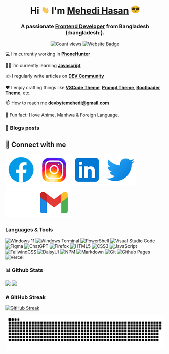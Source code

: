   <div align="center">

 <h1>Hi <img src="./assets/hello.png" width="25"> I'm <a href="https://github.com/devbytemehedi">Mehedi Hasan</a> <img src=" ./assets/smilefacesunglass.png" width="28"></h1> 
 <h3>A passionate <u>Frontend Developer</u> from Bangladesh (:bangladesh:).</h3>

![Count views](https://komarev.com/ghpvc/?username=devbytemehedi&color=1a71ff&style=for-the-badge&label=👀) [![Website Badge](https://img.shields.io/badge/website-1a71ff?style=for-the-badge&labelColor=gray&logo=firefox&logoColor=white)](https://dub.sh/mhdev)

  </div>

💻 I’m currently working in [**PhoneHunter**](https://github.com/devbytemehedi/phonehunter)

👨‍💻 I’m currently learning [**Javascript**](https://developer.mozilla.org/en-US/docs/Web/JavaScript)

✍️ I regularly write articles on [**DEV Community**](https://dev.to/devbytemehedi)

❤️ I enjoy crafting things like **[VSCode Theme](https://dub.sh/clearview)**, **[Prompt Theme](https://dub.sh/dualsimplicity)**, **[Bootloader Theme](https://github.com/devbytemehedi?tab=repositories&q=refind)**, etc.

📫 How to reach me **devbytemehedi@gmail.com**

🎉 Fun fact: I love Anime, Manhwa & Foreign Language.

<div>

### 📝 Blogs posts

<!-- BLOG-POST-LIST:START -->
<!-- BLOG-POST-LIST:END -->

## 🤝 Connect with me

[![Facebook](./assets/icons8-facebook-50.svg)](https://facebook.com/iamrealmehedi) [![Instagram](./assets/icons8-instagram-50.svg)](http://instagram.com/iamrealmehedi) [![LinkedIn](./assets/icons8-linkedin-50.svg)](https://www.linkedin.com/in/devbytemehedi/) [![Twitter](./assets/icons8-twitter-50.svg)](https://twitter.com/devbytemehedi) [![Dev.to blog](./assets/icons8-dev-50.svg)](https://dev.to/devbytemehedi) [![Gmail](./assets/icons8-gmail-50.svg)](mailto:devbytemehedi@gmail.com)

<!-- [![GitHub](./assets/icons8-github-50.svg)](https://github.com/devbytemehedi)-->

### Languages & Tools

![Windows 11](https://img.shields.io/badge/Windows%2011-%230079d5.svg?style=for-the-badge&logo=Windows%2011&logoColor=white) ![Windows Terminal](https://img.shields.io/badge/Windows%20Terminal-%234D4D4D.svg?style=for-the-badge&logo=windows-terminal&logoColor=white) ![PowerShell](https://img.shields.io/badge/PowerShell-%235391FE.svg?style=for-the-badge&logo=powershell&logoColor=white)
![Visual Studio Code](https://img.shields.io/badge/Visual%20Studio%20Code-0078d7.svg?style=for-the-badge&logo=visual-studio-code&logoColor=white) ![Figma](https://img.shields.io/badge/figma-%23F24E1E.svg?style=for-the-badge&logo=figma&logoColor=white) ![ChatGPT](https://img.shields.io/badge/chatGPT-74aa9c?style=for-the-badge&logo=openai&logoColor=white) ![Firefox](https://img.shields.io/badge/Firefox-FF7139?style=for-the-badge&logo=Firefox-Browser&logoColor=white) ![HTML5](https://img.shields.io/badge/html5-%23E34F26.svg?style=for-the-badge&logo=html5&logoColor=white) ![CSS3](https://img.shields.io/badge/css3-%231572B6.svg?style=for-the-badge&logo=css3&logoColor=white) ![JavaScript](https://img.shields.io/badge/javascript-%23323330.svg?style=for-the-badge&logo=javascript&logoColor=%23F7DF1E) ![TailwindCSS](https://img.shields.io/badge/tailwindcss-%2338B2AC.svg?style=for-the-badge&logo=tailwind-css&logoColor=white) ![DaisyUI](https://img.shields.io/badge/daisyui-5A0EF8?style=for-the-badge&logo=daisyui&logoColor=white) ![NPM](https://img.shields.io/badge/NPM-%23CB3837.svg?style=for-the-badge&logo=npm&logoColor=white) ![Markdown](https://img.shields.io/badge/markdown-%23000000.svg?style=for-the-badge&logo=markdown&logoColor=white) ![Git](https://img.shields.io/badge/git-%23F05033.svg?style=for-the-badge&logo=git&logoColor=white) ![Github Pages](https://img.shields.io/badge/github%20pages-121013?style=for-the-badge&logo=github&logoColor=white) ![Vercel](https://img.shields.io/badge/vercel-%23000000.svg?style=for-the-badge&logo=vercel&logoColor=white)

### 📊 Github Stats

  <img height="180em" src="https://github-readme-stats.vercel.app/api/top-langs/?username=devbytemehedi&&layout=compact&&hide_border=true&theme=github_dark&cache_seconds=1000&custom_title=Languages" />
  <img height="180em" src="https://github-readme-stats.vercel.app/api?username=devbytemehedi&&layout=compact&&hide_border=true&theme=github_dark&show_icons=true&count_private=true&include_all_commits=true&custom_title=Stats"/>
</div>

### 🔥 GitHub Streak

[![GitHub Streak](https://streak-stats.demolab.com?user=devbytemehedi&theme=github-dark&hide_border=true&date_format=j%20M%5B%20Y%5D&card_width=840)](https://git.io/streak-stats)

![snake gif](https://github.com/devbytemehedi/devbytemehedi/blob/output/github-contribution-grid-snake-dark.svg)
